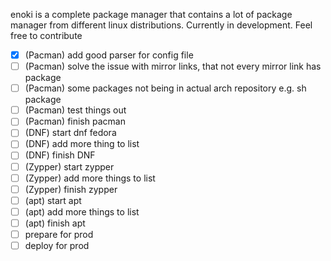 enoki is a complete package manager that contains a lot of package manager from different linux distributions.
Currently in development. Feel free to contribute

- [x] (Pacman) add good parser for config file
- [ ] (Pacman) solve the issue with mirror links, that not every mirror link has package
- [ ] (Pacman) some packages not being in actual arch repository e.g. sh package
- [ ] (Pacman) test things out
- [ ] (Pacman) finish pacman
- [ ] (DNF) start dnf fedora
- [ ] (DNF) add more thing to list
- [ ] (DNF) finish DNF
- [ ] (Zypper) start zypper
- [ ] (Zypper) add more things to list
- [ ] (Zypper) finish zypper
- [ ] (apt) start apt
- [ ] (apt) add more things to list
- [ ] (apt) finish apt
- [ ] prepare for prod
- [ ] deploy for prod
